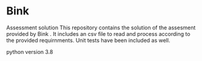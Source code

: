 # Bink
Assessment solution
This repository contains the solution of the assesment provided by Bink . It includes an csv file to read and process according to the provided 
requirnments. Unit tests have been included as well.

python version 3.8
